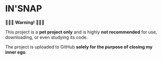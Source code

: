 # IN'SNAP

🚨🚨🚨 **Warning!** 🚨🚨🚨

This project is a **pet project only** and is highly **not recommended** for use, downloading, or even studying its code.

The project is uploaded to GitHub **solely for the purpose of closing my inner ego**.
